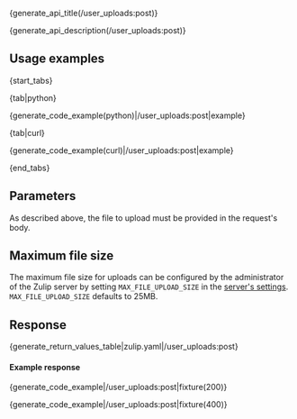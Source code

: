 {generate_api_title(/user_uploads:post)}

{generate_api_description(/user_uploads:post)}

## Usage examples

{start_tabs}

{tab|python}

{generate_code_example(python)|/user_uploads:post|example}

{tab|curl}

{generate_code_example(curl)|/user_uploads:post|example}

{end_tabs}

## Parameters

As described above, the file to upload must be provided in the
request's body.

## Maximum file size

The maximum file size for uploads can be configured by the
administrator of the Zulip server by setting `MAX_FILE_UPLOAD_SIZE`
in the [server's settings][1]. `MAX_FILE_UPLOAD_SIZE` defaults
to 25MB.

[1]: https://zulip.readthedocs.io/en/latest/subsystems/settings.html#server-settings

## Response

{generate_return_values_table|zulip.yaml|/user_uploads:post}

#### Example response

{generate_code_example|/user_uploads:post|fixture(200)}

{generate_code_example|/user_uploads:post|fixture(400)}
